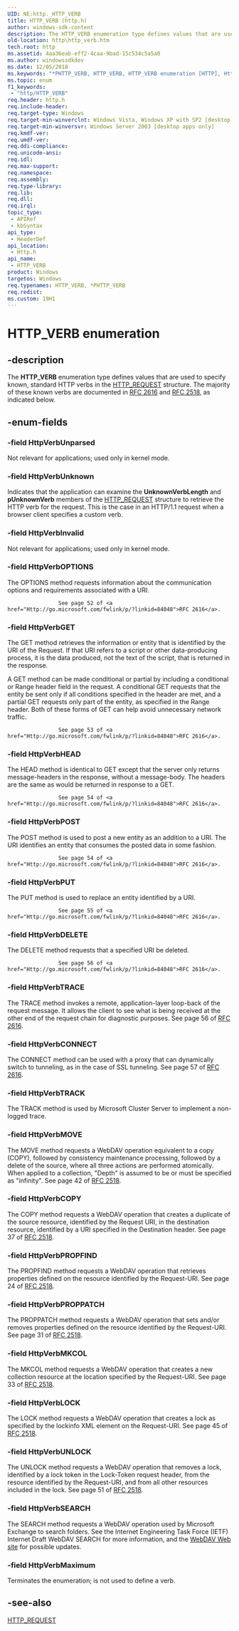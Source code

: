 ```yaml
---
UID: NE:http._HTTP_VERB
title: HTTP_VERB (http.h)
author: windows-sdk-content
description: The HTTP_VERB enumeration type defines values that are used to specify known, standard HTTP verbs in the HTTP_REQUEST structure. The majority of these known verbs are documented in RFC 2616 and RFC 2518, as indicated below.
old-location: http\http_verb.htm
tech.root: http
ms.assetid: 4aa36eab-eff2-4caa-9bad-15c534c5a5a0
ms.author: windowssdkdev
ms.date: 12/05/2018
ms.keywords: "*PHTTP_VERB, HTTP_VERB, HTTP_VERB enumeration [HTTP], HttpVerbCONNECT, HttpVerbCOPY, HttpVerbDELETE, HttpVerbGET, HttpVerbHEAD, HttpVerbInvalid, HttpVerbLOCK, HttpVerbMKCOL, HttpVerbMOVE, HttpVerbMaximum, HttpVerbOPTIONS, HttpVerbPOST, HttpVerbPROPFIND, HttpVerbPROPPATCH, HttpVerbPUT, HttpVerbSEARCH, HttpVerbTRACE, HttpVerbTRACK, HttpVerbUNLOCK, HttpVerbUnknown, HttpVerbUnparsed, PHTTP_VERB, PHTTP_VERB enumeration pointer [HTTP], _http_http_verb, http.http_verb, http/HTTP_VERB, http/HttpVerbCONNECT, http/HttpVerbCOPY, http/HttpVerbDELETE, http/HttpVerbGET, http/HttpVerbHEAD, http/HttpVerbInvalid, http/HttpVerbLOCK, http/HttpVerbMKCOL, http/HttpVerbMOVE, http/HttpVerbMaximum, http/HttpVerbOPTIONS, http/HttpVerbPOST, http/HttpVerbPROPFIND, http/HttpVerbPROPPATCH, http/HttpVerbPUT, http/HttpVerbSEARCH, http/HttpVerbTRACE, http/HttpVerbTRACK, http/HttpVerbUNLOCK, http/HttpVerbUnknown, http/HttpVerbUnparsed, http/PHTTP_VERB"
ms.topic: enum
f1_keywords: 
 - "http/HTTP_VERB"
req.header: http.h
req.include-header: 
req.target-type: Windows
req.target-min-winverclnt: Windows Vista, Windows XP with SP2 [desktop apps only]
req.target-min-winversvr: Windows Server 2003 [desktop apps only]
req.kmdf-ver: 
req.umdf-ver: 
req.ddi-compliance: 
req.unicode-ansi: 
req.idl: 
req.max-support: 
req.namespace: 
req.assembly: 
req.type-library: 
req.lib: 
req.dll: 
req.irql: 
topic_type:
 - APIRef
 - kbSyntax
api_type:
 - HeaderDef
api_location:
 - Http.h
api_name:
 - HTTP_VERB
product: Windows
targetos: Windows
req.typenames: HTTP_VERB, *PHTTP_VERB
req.redist: 
ms.custom: 19H1
---
```


# HTTP_VERB enumeration


## -description


The 
<b>HTTP_VERB</b> enumeration type defines values that are used to specify known, standard HTTP verbs in the 
<a href="https://docs.microsoft.com/previous-versions/windows/desktop/legacy/aa364545(v=vs.85)">HTTP_REQUEST</a> structure. The majority of these known verbs are  documented in <a href="Http://go.microsoft.com/fwlink/p/?linkid=84048">RFC 2616</a> and 
<a href="Http://go.microsoft.com/fwlink/p/?linkid=84046">RFC 2518</a>, as indicated below.


## -enum-fields




### -field HttpVerbUnparsed

Not relevant for applications; used only in kernel mode.


### -field HttpVerbUnknown

Indicates that the application can examine the <b>UnknownVerbLength</b> and <b>pUnknownVerb</b> members of the <a href="https://docs.microsoft.com/previous-versions/windows/desktop/legacy/aa364545(v=vs.85)">HTTP_REQUEST</a> structure to retrieve the HTTP verb for the request.  This is the case in an HTTP/1.1 request when a browser client specifies a custom verb.


### -field HttpVerbInvalid

Not relevant for applications; used only in kernel mode.


### -field HttpVerbOPTIONS

The OPTIONS method requests information about the communication options  and requirements associated with a URI.


					See page 52 of <a href="Http://go.microsoft.com/fwlink/p/?linkid=84048">RFC 2616</a>.


### -field HttpVerbGET

The GET method  retrieves the information or entity that is identified by the URI of the Request. If that URI refers to a script or other data-producing process, it is the data produced, not the text of the script, that is returned in the response.

A GET method can be made conditional or partial by including a conditional  or Range header field in the request. A conditional GET requests that the entity be sent only if all conditions specified in the header are met, and a partial GET requests only part of the entity, as specified in the Range header. Both of these forms of GET can help avoid unnecessary network traffic.


					See page 53 of <a href="Http://go.microsoft.com/fwlink/p/?linkid=84048">RFC 2616</a>.


### -field HttpVerbHEAD

The HEAD method is identical to GET except that the server only returns message-headers in the response, without a message-body. The headers are the same as would be returned in response to a GET.


					See page 54 of <a href="Http://go.microsoft.com/fwlink/p/?linkid=84048">RFC 2616</a>.


### -field HttpVerbPOST

The POST method is used to post a new entity as an addition to  a URI.
The URI identifies an entity that  consumes the posted data in some fashion.


					See page 54 of <a href="Http://go.microsoft.com/fwlink/p/?linkid=84048">RFC 2616</a>.


### -field HttpVerbPUT

The PUT method is used to replace an entity identified by a URI.


					See page 55 of <a href="Http://go.microsoft.com/fwlink/p/?linkid=84048">RFC 2616</a>.


### -field HttpVerbDELETE

The
					DELETE method requests that a specified URI be deleted.


					See page 56 of <a href="Http://go.microsoft.com/fwlink/p/?linkid=84048">RFC 2616</a>.


### -field HttpVerbTRACE

The TRACE method invokes a remote, application-layer loop-back of the request message.
					It allows the client to see what is being received at the other
   end of the request chain for diagnostic
   purposes. See page 56 of <a href="Http://go.microsoft.com/fwlink/p/?linkid=84048">RFC 2616</a>.


### -field HttpVerbCONNECT

The CONNECT
					method can be used with a proxy that can dynamically switch to tunneling, as in the case of SSL tunneling. See page 57 of <a href="Http://go.microsoft.com/fwlink/p/?linkid=84048">RFC 2616</a>.


### -field HttpVerbTRACK

The TRACK method is used by Microsoft Cluster Server to implement a non-logged trace.


### -field HttpVerbMOVE

The MOVE method requests a WebDAV operation
   equivalent to a copy (COPY), followed by consistency maintenance
   processing, followed by a delete of the source, where all three
   actions are performed atomically. When applied to a collection, "Depth" is assumed to be or must be specified as "infinity". See page 42 of <a href="Http://go.microsoft.com/fwlink/p/?linkid=84046">RFC 2518</a>.


### -field HttpVerbCOPY

The COPY method requests a WebDAV operation that creates a duplicate of the source resource,
   identified by the Request URI, in the destination resource,
   identified by a URI specified in the Destination header. See page 37 of <a href="Http://go.microsoft.com/fwlink/p/?linkid=84046">RFC 2518</a>.


### -field HttpVerbPROPFIND

The PROPFIND method requests a WebDAV operation that retrieves properties defined on the resource
   identified by the Request-URI. See page 24 of <a href="Http://go.microsoft.com/fwlink/p/?linkid=84046">RFC 2518</a>.


### -field HttpVerbPROPPATCH

The PROPPATCH method requests a WebDAV operation that sets and/or removes properties defined on the resource
   identified by the Request-URI. See page 31 of <a href="Http://go.microsoft.com/fwlink/p/?linkid=84046">RFC 2518</a>.


### -field HttpVerbMKCOL

The MKCOL method requests a WebDAV operation that creates a new collection
					 resource at the location specified by
   the Request-URI. See page 33 of <a href="Http://go.microsoft.com/fwlink/p/?linkid=84046">RFC 2518</a>.


### -field HttpVerbLOCK

The LOCK method requests a  WebDAV operation that creates a lock as specified by the lockinfo
   XML element on the Request-URI. See page 45 of <a href="Http://go.microsoft.com/fwlink/p/?linkid=84046">RFC 2518</a>.


### -field HttpVerbUNLOCK

The UNLOCK method requests a WebDAV operation that removes a lock, identified by a lock token in
   the Lock-Token request header, from the resource identified by the Request-URI, and from all other
   resources included in the lock. See page 51 of <a href="Http://go.microsoft.com/fwlink/p/?linkid=84046">RFC 2518</a>.


### -field HttpVerbSEARCH

The SEARCH method requests a WebDAV operation used by
					Microsoft Exchange to search folders. See the Internet Engineering Task Force (IETF) Internet Draft WebDAV SEARCH for more information, and the <a href="Http://go.microsoft.com/fwlink/p/?linkid=84164">WebDAV Web site</a> for possible updates.


### -field HttpVerbMaximum

Terminates the enumeration; is not used to define a verb.


## -see-also




<a href="https://docs.microsoft.com/previous-versions/windows/desktop/legacy/aa364545(v=vs.85)">HTTP_REQUEST</a>
 

 

